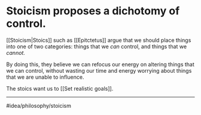 # Stoicism proposes a dichotomy of control.
[[Stoicism|Stoics]] such as [[Epitctetus]] argue that we should place things into one of two categories: things that we *can* control, and things that we *cannot.* 

By doing this, they believe we can refocus our energy on altering things that we can control, without wasting our time and energy worrying about things that we are unable to influence. 

The stoics want us to [[Set realistic goals]].

---
#idea/philosophy/stoicism
